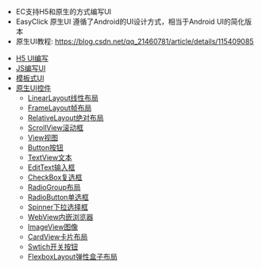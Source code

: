 
- EC支持H5和原生的方式编写UI
- EasyClick 原生UI 遵循了Android的UI设计方式，相当于Android UI的简化版本
- 原生UI教程: https://blog.csdn.net/qq_21460781/article/details/115409085

* [H5 UI编写](/zh-cn/funcs/ui/html-ui-custom.md)
* [JS编写UI](/zh-cn/funcs/ui/ui-js-inter.md)
* [模板式UI](/zh-cn/funcs/ui/ui-js-template.md)
* [原生UI控件](/zh-cn/funcs/ui/ui-native-view.md)
    * [LinearLayout线性布局](/zh-cn/funcs/ui/uidetail/linearlayout.md)
    * [FrameLayout帧布局](/zh-cn/funcs/ui/uidetail/framelayout.md)
    * [RelativeLayout绝对布局](/zh-cn/funcs/ui/uidetail/relativelayout.md)
    * [ScrollView滚动框](/zh-cn/funcs/ui/uidetail/scrollview.md)
    * [View视图](/zh-cn/funcs/ui/uidetail/view.md)
    * [Button按钮](/zh-cn/funcs/ui/uidetail/button.md)
    * [TextView文本](/zh-cn/funcs/ui/uidetail/textview.md)
    * [EditText输入框](/zh-cn/funcs/ui/uidetail/edittext.md)
    * [CheckBox复选框](/zh-cn/funcs/ui/uidetail/checkbox.md)
    * [RadioGroup布局](/zh-cn/funcs/ui/uidetail/radiogroup.md)
    * [RadioButton单选框](/zh-cn/funcs/ui/uidetail/radiobutton.md)
    * [Spinner下拉选择框](/zh-cn/funcs/ui/uidetail/spinner.md)
    * [WebView内嵌浏览器](/zh-cn/funcs/ui/uidetail/webview.md)
    * [ImageView图像](/zh-cn/funcs/ui/uidetail/imageview.md)
    * [CardView卡片布局](/zh-cn/funcs/ui/uidetail/cardview.md)
    * [Swtich开关按钮](/zh-cn/funcs/ui/uidetail/switch.md)
    * [FlexboxLayout弹性盒子布局](/zh-cn/funcs/ui/uidetail/flexboxlayout.md)